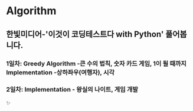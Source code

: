 # Algorithm

## 한빛미디어-'이것이 코딩테스트다 with Python' 풀어봅니다.
### 1일차: Greedy Algorithm -큰 수의 법칙, 숫자 카드 게임, 1이 될 때까지 Implementation -상하좌우(여행자), 시각
### 2일차: Implementation - 왕실의 나이트, 게임 개발 

✨